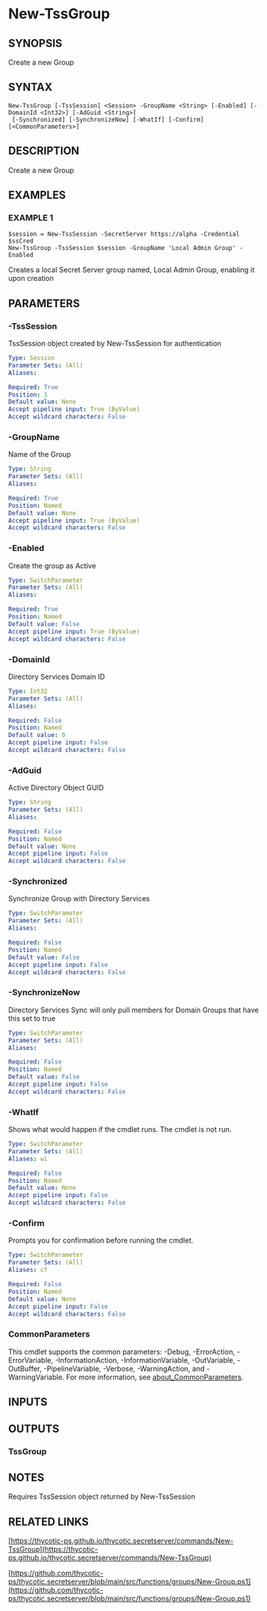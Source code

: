 # New-TssGroup

## SYNOPSIS
Create a new Group

## SYNTAX

```
New-TssGroup [-TssSession] <Session> -GroupName <String> [-Enabled] [-DomainId <Int32>] [-AdGuid <String>]
 [-Synchronized] [-SynchronizeNow] [-WhatIf] [-Confirm] [<CommonParameters>]
```

## DESCRIPTION
Create a new Group

## EXAMPLES

### EXAMPLE 1
```
$session = New-TssSession -SecretServer https://alpha -Credential $ssCred
New-TssGroup -TssSession $session -GroupName 'Local Admin Group' -Enabled
```

Creates a local Secret Server group named, Local Admin Group, enabling it upon creation

## PARAMETERS

### -TssSession
TssSession object created by New-TssSession for authentication

```yaml
Type: Session
Parameter Sets: (All)
Aliases:

Required: True
Position: 1
Default value: None
Accept pipeline input: True (ByValue)
Accept wildcard characters: False
```

### -GroupName
Name of the Group

```yaml
Type: String
Parameter Sets: (All)
Aliases:

Required: True
Position: Named
Default value: None
Accept pipeline input: True (ByValue)
Accept wildcard characters: False
```

### -Enabled
Create the group as Active

```yaml
Type: SwitchParameter
Parameter Sets: (All)
Aliases:

Required: True
Position: Named
Default value: False
Accept pipeline input: True (ByValue)
Accept wildcard characters: False
```

### -DomainId
Directory Services Domain ID

```yaml
Type: Int32
Parameter Sets: (All)
Aliases:

Required: False
Position: Named
Default value: 0
Accept pipeline input: False
Accept wildcard characters: False
```

### -AdGuid
Active Directory Object GUID

```yaml
Type: String
Parameter Sets: (All)
Aliases:

Required: False
Position: Named
Default value: None
Accept pipeline input: False
Accept wildcard characters: False
```

### -Synchronized
Synchronize Group with Directory Services

```yaml
Type: SwitchParameter
Parameter Sets: (All)
Aliases:

Required: False
Position: Named
Default value: False
Accept pipeline input: False
Accept wildcard characters: False
```

### -SynchronizeNow
Directory Services Sync will only pull members for Domain Groups that have this set to true

```yaml
Type: SwitchParameter
Parameter Sets: (All)
Aliases:

Required: False
Position: Named
Default value: False
Accept pipeline input: False
Accept wildcard characters: False
```

### -WhatIf
Shows what would happen if the cmdlet runs.
The cmdlet is not run.

```yaml
Type: SwitchParameter
Parameter Sets: (All)
Aliases: wi

Required: False
Position: Named
Default value: None
Accept pipeline input: False
Accept wildcard characters: False
```

### -Confirm
Prompts you for confirmation before running the cmdlet.

```yaml
Type: SwitchParameter
Parameter Sets: (All)
Aliases: cf

Required: False
Position: Named
Default value: None
Accept pipeline input: False
Accept wildcard characters: False
```

### CommonParameters
This cmdlet supports the common parameters: -Debug, -ErrorAction, -ErrorVariable, -InformationAction, -InformationVariable, -OutVariable, -OutBuffer, -PipelineVariable, -Verbose, -WarningAction, and -WarningVariable. For more information, see [about_CommonParameters](http://go.microsoft.com/fwlink/?LinkID=113216).

## INPUTS

## OUTPUTS

### TssGroup
## NOTES
Requires TssSession object returned by New-TssSession

## RELATED LINKS

[https://thycotic-ps.github.io/thycotic.secretserver/commands/New-TssGroup](https://thycotic-ps.github.io/thycotic.secretserver/commands/New-TssGroup)

[https://github.com/thycotic-ps/thycotic.secretserver/blob/main/src/functions/groups/New-Group.ps1](https://github.com/thycotic-ps/thycotic.secretserver/blob/main/src/functions/groups/New-Group.ps1)

